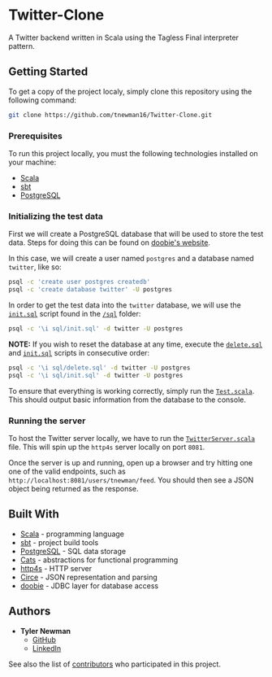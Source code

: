 # Twitter-Clone
A Twitter backend written in Scala using the Tagless Final interpreter pattern.

## Getting Started

To get a copy of the project localy, simply clone this repository using the following command:
```sh
git clone https://github.com/tnewman16/Twitter-Clone.git
```

### Prerequisites

To run this project locally, you must the following technologies installed on your machine:

* [Scala](https://www.scala-lang.org/download/)
* [sbt](https://www.scala-sbt.org/1.0/docs/Setup.html)
* [PostgreSQL](https://www.postgresql.org/download/)

### Initializing the test data

First we will create a PostgreSQL database that will be used to store the test data. Steps for doing this can be found on [doobie's website](https://tpolecat.github.io/doobie/docs/01-Introduction.html).

In this case, we will create a user named `postgres` and a database named `twitter`, like so:
```sh
psql -c 'create user postgres createdb'
psql -c 'create database twitter' -U postgres
```

In order to get the test data into the `twitter` database, we will use the [`init.sql`](/sql/init.sql) script found in the [`/sql`](/sql) folder:
```sh
psql -c '\i sql/init.sql' -d twitter -U postgres
```

**NOTE:** If you wish to reset the database at any time, execute the [`delete.sql`](/sql/delete.sql) and [`init.sql`](/sql/init.sql) scripts in consecutive order:
```sh
psql -c '\i sql/delete.sql' -d twitter -U postgres
psql -c '\i sql/init.sql' -d twitter -U postgres
```

To ensure that everything is working correctly, simply run the [`Test.scala`](/src/main/scala/com.casestudy.twitter/Test.scala). This should output basic information from the database to the console.

### Running the server

To host the Twitter server locally, we have to run the [`TwitterServer.scala`](src/main/scala/com.casestudy.twitter/server/TwitterServer.scala) file. This will spin up the `http4s` server locally on port `8081`.

Once the server is up and running, open up a browser and try hitting one one of the valid endpoints, such as `http://localhost:8081/users/tnewman/feed`. You should then see a JSON object being returned as the response.

## Built With

* [Scala](https://www.scala-lang.org) - programming language
* [sbt](https://www.scala-sbt.org) - project build tools
* [PostgreSQL](https://www.postgresql.org) - SQL data storage
* [Cats](https://typelevel.org/cats/) - abstractions for functional programming
* [http4s](https://http4s.org) - HTTP server
* [Circe](https://circe.github.io/circe/) - JSON representation and parsing
* [doobie](https://tpolecat.github.io/doobie/) - JDBC layer for database access

## Authors

* **Tyler Newman**
  * [GitHub](https://github.com/tnewman16)
  * [LinkedIn](https://www.linkedin.com/in/tnewman16/)

See also the list of [contributors](https://github.com/tnewman16/Twitter-Clone/contributors) who participated in this project.
